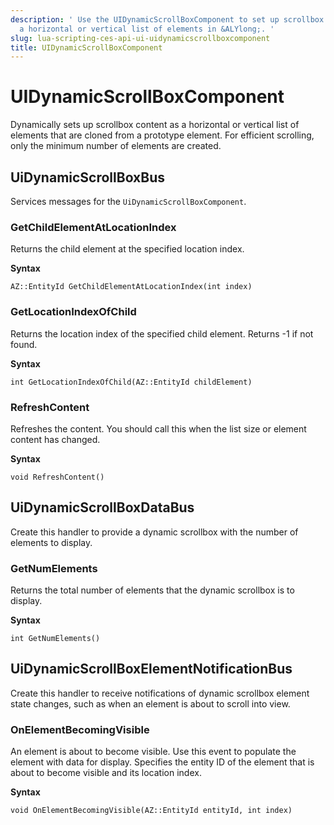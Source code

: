 ```yaml
---
description: ' Use the UIDynamicScrollBoxComponent to set up scrollbox content as
  a horizontal or vertical list of elements in &ALYlong;. '
slug: lua-scripting-ces-api-ui-uidynamicscrollboxcomponent
title: UIDynamicScrollBoxComponent
---
```

# UIDynamicScrollBoxComponent<a name="lua-scripting-ces-api-ui-uidynamicscrollboxcomponent"></a>

Dynamically sets up scrollbox content as a horizontal or vertical list of elements that are cloned from a prototype element\. For efficient scrolling, only the minimum number of elements are created\.

## UiDynamicScrollBoxBus<a name="lua-scripting-ces-api-ui-uidynamicscrollboxcomponent-uidynamicscrollboxbus"></a>

Services messages for the `UiDynamicScrollBoxComponent`\.

### GetChildElementAtLocationIndex<a name="lua-scripting-ces-api-ui-uidynamicscrollboxcomponent-uidynamicscrollboxbus-getchildelementatlocationindex"></a>

Returns the child element at the specified location index\.

**Syntax**

```
AZ::EntityId GetChildElementAtLocationIndex(int index) 
```

### GetLocationIndexOfChild<a name="lua-scripting-ces-api-ui-uidynamicscrollboxcomponent-uidynamicscrollboxbus-getlocationindexofchild"></a>

Returns the location index of the specified child element\. Returns \-1 if not found\.

**Syntax**

```
int GetLocationIndexOfChild(AZ::EntityId childElement) 
```

### RefreshContent<a name="lua-scripting-ces-api-ui-uidynamicscrollboxcomponent-uidynamicscrollboxbus-refreshcontent"></a>

Refreshes the content\. You should call this when the list size or element content has changed\.

**Syntax**

```
void RefreshContent()
```

## UiDynamicScrollBoxDataBus<a name="lua-scripting-ces-api-ui-uidynamicscrollboxcomponent-uidynamicscrollboxdatabus"></a>

Create this handler to provide a dynamic scrollbox with the number of elements to display\.

### GetNumElements<a name="lua-scripting-ces-api-ui-uidynamicscrollboxcomponent-uidynamicscrollboxdatabus-getnumelements"></a>

Returns the total number of elements that the dynamic scrollbox is to display\.

**Syntax**

```
int GetNumElements()
```

## UiDynamicScrollBoxElementNotificationBus<a name="lua-scripting-ces-api-ui-uidynamicscrollboxcomponent-luauidynamicscrollboxelementnotificationbus"></a>

Create this handler to receive notifications of dynamic scrollbox element state changes, such as when an element is about to scroll into view\.

### OnElementBecomingVisible<a name="lua-scripting-ces-api-ui-uidynamicscrollboxcomponent-luauidynamicscrollboxelementnotificationbus-onelementbecomingvisible"></a>

An element is about to become visible\. Use this event to populate the element with data for display\. Specifies the entity ID of the element that is about to become visible and its location index\.

**Syntax**

```
void OnElementBecomingVisible(AZ::EntityId entityId, int index)
```